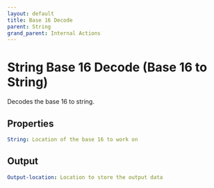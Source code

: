 ```yaml
---
layout: default
title: Base 16 Decode
parent: String
grand_parent: Internal Actions
---
```

# String Base 16 Decode (Base 16 to String)
Decodes the base 16 to string.

## Properties
```yaml
String: Location of the base 16 to work on
```

## Output
```yaml
Output-location: Location to store the output data
```
